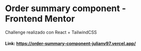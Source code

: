 # Order summary component - Frontend Mentor

Challenge realizado con React + TailwindCSS

#### Link: https://order-summary-component-julianv97.vercel.app/
